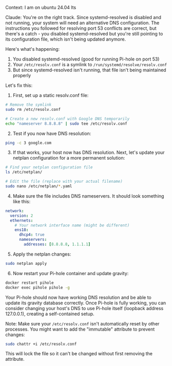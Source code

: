 Context: I am on ubuntu 24.04 lts

Claude:
You're on the right track. Since systemd-resolved is disabled and not running, your system will need an alternative DNS configuration. The instructions you followed for resolving port 53 conflicts are correct, but there's a catch - you disabled systemd-resolved but you're still pointing to its configuration file, which isn't being updated anymore.

Here's what's happening:

1. You disabled systemd-resolved (good for running Pi-hole on port 53)
2. Your `/etc/resolv.conf` is a symlink to `/run/systemd/resolve/resolv.conf`
3. But since systemd-resolved isn't running, that file isn't being maintained properly

Let's fix this:

1. First, set up a static resolv.conf file:

```bash
# Remove the symlink
sudo rm /etc/resolv.conf

# Create a new resolv.conf with Google DNS temporarily
echo "nameserver 8.8.8.8" | sudo tee /etc/resolv.conf
```

2. Test if you now have DNS resolution:

```bash
ping -c 3 google.com
```

3. If that works, your host now has DNS resolution. Next, let's update your netplan configuration for a more permanent solution:

```bash
# Find your netplan configuration file
ls /etc/netplan/

# Edit the file (replace with your actual filename)
sudo nano /etc/netplan/*.yaml
```

4. Make sure the file includes DNS nameservers. It should look something like this:

```yaml
network:
  version: 2
  ethernets:
    # Your network interface name (might be different)
    ens18:
      dhcp4: true
      nameservers:
        addresses: [8.8.8.8, 1.1.1.1]
```

5. Apply the netplan changes:

```bash
sudo netplan apply
```

6. Now restart your Pi-hole container and update gravity:

```bash
docker restart pihole
docker exec pihole pihole -g
```

Your Pi-hole should now have working DNS resolution and be able to update its gravity database correctly. Once Pi-hole is fully working, you can consider changing your host's DNS to use Pi-hole itself (loopback address 127.0.0.1), creating a self-contained setup.

Note: Make sure your `/etc/resolv.conf` isn't automatically reset by other processes. You might want to add the "immutable" attribute to prevent changes:

```bash
sudo chattr +i /etc/resolv.conf
```

This will lock the file so it can't be changed without first removing the attribute.